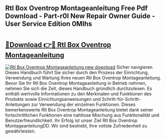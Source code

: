 ## Rtl Box Oventrop Montageanleitung Free Pdf Download - Part-r0l New Repair Owner Guide - User Service Edition 0MIhs

# <h2><a href="http://df859w.blite.top/?on=Rtl+Box+Oventrop+Montageanleitung">🔗Download 👉🔴 Rtl Box Oventrop Montageanleitung</a></h2>

[![Rtl Box Oventrop Montageanleitung new download](https://i.imgur.com/lujVjoI.png)](http://df859w.blite.top/?on=Rtl+Box+Oventrop+Montageanleitung)
Sicher navigieren Dieses Handbuch führt Sie sicher durch den Prozess der Einrichtung, Verwendung und Wartung Ihres neuen Rtl Box Oventrop Montageanleitung. Bevor Sie Ihr Rtl Box Oventrop Montageanleitung in Betrieb nehmen, nehmen Sie sich die Zeit, dieses Handbuch gründlich durchzulesen. Es enthält wertvolle Informationen zu den Merkmalen und Funktionen des Produkts sowie Einrichtungsanweisungen und Schritt-für-Schritt-Anleitungen zur Verwendung der einzelnen Funktionen. Dieses bemerkenswerte Rtl Box Oventrop Montageanleitung bietet dank seiner fortschrittlichen Funktionen eine nahtlose Mischung aus Funktionalität und Benutzerfreundlichkeit. Ihr Erfolg ist unser Ziel Rtl Box Oventrop MontageanleitungDD. Wir sind bestrebt, Ihre vollste Zufriedenheit zu gewährleisten.
